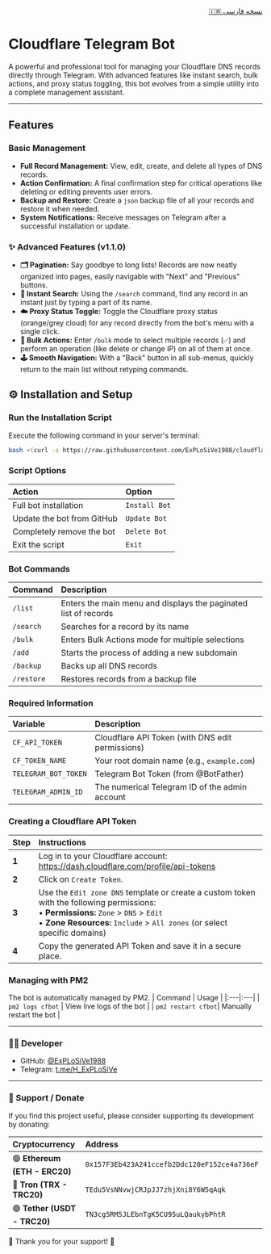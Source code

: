 <!-- Persian README link -->
<div align="right">
  <a href="README-FA.md">🇮🇷 نسخه فارسی</a>
</div>

# Cloudflare Telegram Bot

A powerful and professional tool for managing your Cloudflare DNS records directly through Telegram. With advanced features like instant search, bulk actions, and proxy status toggling, this bot evolves from a simple utility into a complete management assistant.

---

## Features

### Basic Management
*   **Full Record Management:** View, edit, create, and delete all types of DNS records.
*   **Action Confirmation:** A final confirmation step for critical operations like deleting or editing prevents user errors.
*   **Backup and Restore:** Create a `json` backup file of all your records and restore it when needed.
*   **System Notifications:** Receive messages on Telegram after a successful installation or update.

### ✨ Advanced Features (v1.1.0)
*   **🗂 Pagination:** Say goodbye to long lists! Records are now neatly organized into pages, easily navigable with "Next" and "Previous" buttons.
*   **🔎 Instant Search:** Using the `/search` command, find any record in an instant just by typing a part of its name.
*   **☁️ Proxy Status Toggle:** Toggle the Cloudflare proxy status (orange/grey cloud) for any record directly from the bot's menu with a single click.
*   **👥 Bulk Actions:** Enter `/bulk` mode to select multiple records (`✅`) and perform an operation (like delete or change IP) on all of them at once.
*   **🕹 Smooth Navigation:** With a "Back" button in all sub-menus, quickly return to the main list without retyping commands.


## ⚙️ Installation and Setup

### Run the Installation Script
Execute the following command in your server's terminal:
```bash
bash <(curl -s https://raw.githubusercontent.com/ExPLoSiVe1988/cloudflare-telegram-bot/main/install.sh)
```

### Script Options
| Action | Option |
|:---|:---|
| Full bot installation | `Install Bot` |
| Update the bot from GitHub | `Update Bot` |
| Completely remove the bot | `Delete Bot` |
| Exit the script | `Exit` |

### Bot Commands
| Command | Description |
|:---|:---|
| `/list` | Enters the main menu and displays the paginated list of records |
| `/search`| Searches for a record by its name |
| `/bulk` | Enters Bulk Actions mode for multiple selections |
| `/add` | Starts the process of adding a new subdomain |
| `/backup` | Backs up all DNS records |
| `/restore`| Restores records from a backup file |

### Required Information
| Variable | Description |
|:---|:---|
| `CF_API_TOKEN` | Cloudflare API Token (with DNS edit permissions) |
| `CF_TOKEN_NAME` | Your root domain name (e.g., `example.com`) |
| `TELEGRAM_BOT_TOKEN` | Telegram Bot Token (from @BotFather) |
| `TELEGRAM_ADMIN_ID` | The numerical Telegram ID of the admin account |

### Creating a Cloudflare API Token
| Step | Instructions |
|:---|:---|
| **1** | Log in to your Cloudflare account: https://dash.cloudflare.com/profile/api-tokens |
| **2** | Click on `Create Token`. |
| **3** | Use the `Edit zone DNS` template or create a custom token with the following permissions: <br> • **Permissions:** `Zone` > `DNS` > `Edit` <br> • **Zone Resources:** `Include` > `All zones` (or select specific domains) |
| **4** | Copy the generated API Token and save it in a secure place. |

### Managing with PM2
The bot is automatically managed by PM2.
| Command | Usage |
|:---|:---|
| `pm2 logs cfbot` | View live logs of the bot |
| `pm2 restart cfbot`| Manually restart the bot |


-----

### 👨‍💻 Developer
*   GitHub: [@ExPLoSiVe1988](https://github.com/ExPLoSiVe1988)
*   Telegram: [t.me/H_ExPLoSiVe](https://t.me/H_ExPLoSiVe)

-----

### 💖 Support / Donate
If you find this project useful, please consider supporting its development by donating:

| Cryptocurrency | Address |
|:---|:---|
| 🟣 **Ethereum (ETH - ERC20)** | `0x157F3Eb423A241ccefb2Ddc120eF152ce4a736eF` |
| 🔵 **Tron (TRX - TRC20)** | `TEdu5VsNNvwjCRJpJJ7zhjXni8Y6W5qAqk` |
| 🟢 **Tether (USDT - TRC20)** | `TN3cg5RM5JLEbnTgK5CU95uLQaukybPhtR` |

🙏 Thank you for your support! 🚀
```
